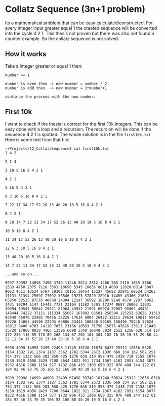 # Collatz Sequence (3n+1 problem)
Its a mathematical problem that can be easy calculated/constructed. For every integer input greater equal 1 the created sequence will be converted into the cycle 4 2 1. This thesis not proven but there was also not found a counter example. So the collatz sequence is not solved.
## How it works
Take a integer greater or equal 1 then:
```
number >= 1

number is even then -> new number = number / 2
number is odd then  -> new number = 3*number+1

continue the process with the new number.
```
## First 10k
I want to check if the thesis is correct for the first 10k integers. This can
be easy done with a loop and a recursion. The recursion will be done if the sequence 4 2 1 is spotted. The whole solution is in the file `first10k.txt` Here is some text from that file:
```
~/Projects/12_CollatzSequence$ cat first10k.txt
1 4 2

2 1 4

3 10 5 16 8 4 2 1

4 2 1

5 16 8 4 2 1

6 3 10 5 16 8 4 2 1

7 22 11 34 17 52 26 13 40 20 10 5 16 8 4 2 1

8 4 2 1

9 28 14 7 22 11 34 17 52 26 13 40 20 10 5 16 8 4 2 1

10 5 16 8 4 2 1

11 34 17 52 26 13 40 20 10 5 16 8 4 2 1

12 6 3 10 5 16 8 4 2 1

13 40 20 10 5 16 8 4 2 1

14 7 22 11 34 17 52 26 13 40 20 10 5 16 8 4 2 1

...and so on...

9997 29992 14996 7498 3749 11248 5624 2812 1406 703 2110 1055 3166 1583 4750 2375 7126 3563 10690 5345 16036 8018 4009 12028 6014 3007 9022 4511 13534 6767 20302 10151 30454 15227 45682 22841 68524 34262 17131 51394 25697 77092 38546 19273 57820 28910 14455 43366 21683 65050 32525 97576 48788 24394 12197 36592 18296 9148 4574 2287 6862 3431 10294 5147 15442 7721 23164 11582 5791 17374 8687 26062 13031 39094 19547 58642 29321 87964 43982 21991 65974 32987 98962 49481 148444 74222 37111 111334 55667 167002 83501 250504 125252 62626 31313 93940 46970 23485 70456 35228 17614 8807 26422 13211 39634 19817 59452 29726 14863 44590 22295 66886 33443 100330 50165 150496 75248 37624 18812 9406 4703 14110 7055 21166 10583 31750 15875 47626 23813 71440 35720 17860 8930 4465 13396 6698 3349 10048 5024 2512 1256 628 314 157 472 236 118 59 178 89 268 134 67 202 101 304 152 76 38 19 58 29 88 44 22 11 34 17 52 26 13 40 20 10 5 16 8 4 2 1

9998 4999 14998 7499 22498 11249 33748 16874 8437 25312 12656 6328 3164 1582 791 2374 1187 3562 1781 5344 2672 1336 668 334 167 502 251 754 377 1132 566 283 850 425 1276 638 319 958 479 1438 719 2158 1079 3238 1619 4858 2429 7288 3644 1822 911 2734 1367 4102 2051 6154 3077 9232 4616 2308 1154 577 1732 866 433 1300 650 325 976 488 244 122 61 184 92 46 23 70 35 106 53 160 80 40 20 10 5 16 8 4 2 1

9999 29998 14999 44998 22499 67498 33749 101248 50624 25312 12656 6328 3164 1582 791 2374 1187 3562 1781 5344 2672 1336 668 334 167 502 251 754 377 1132 566 283 850 425 1276 638 319 958 479 1438 719 2158 1079 3238 1619 4858 2429 7288 3644 1822 911 2734 1367 4102 2051 6154 3077 9232 4616 2308 1154 577 1732 866 433 1300 650 325 976 488 244 122 61 184 92 46 23 70 35 106 53 160 80 40 20 10 5 16 8 4 2 1
```


